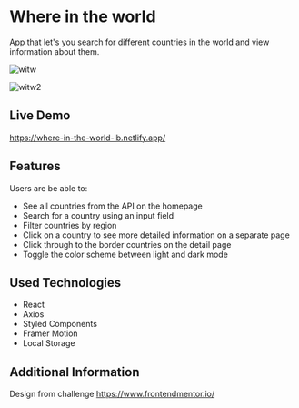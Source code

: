 
# Where in the world
App that let's you search for different countries in the world and view information about them.

![witw](https://user-images.githubusercontent.com/59935570/188242344-ae7c7ab8-c1da-4132-9b09-85ac103309d0.jpg)

![witw2](https://user-images.githubusercontent.com/59935570/188242359-e2d6304e-33b8-42ec-b94b-1a7105e7e001.jpg)


## Live Demo

https://where-in-the-world-lb.netlify.app/


## Features

Users are be able to:
- See all countries from the API on the homepage
- Search for a country using an input field
- Filter countries by region
- Click on a country to see more detailed information on a separate page
- Click through to the border countries on the detail page
- Toggle the color scheme between light and dark mode

## Used Technologies

- React
- Axios
- Styled Components
- Framer Motion
- Local Storage


## Additional Information

Design from challenge https://www.frontendmentor.io/
